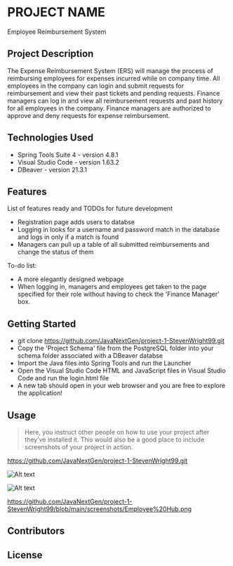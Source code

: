 # PROJECT NAME

Employee Reimbursement System

## Project Description

The Expense Reimbursement System (ERS) will manage the process of reimbursing employees for expenses incurred while on company time. All employees in the company can login and submit requests for reimbursement and view their past tickets and pending requests. Finance managers can log in and view all reimbursement requests and past history for all employees in the company. Finance managers are authorized to approve and deny requests for expense reimbursement.

## Technologies Used

* Spring Tools Suite 4 - version 4.8.1
* Visual Studio Code - version 1.63.2
* DBeaver - version 21.3.1

## Features

List of features ready and TODOs for future development
* Registration page adds users to databse
* Logging in looks for a username and password match in the database and logs in only if a match is found
* Managers can pull up a table of all submitted reimbursements and change the status of them

To-do list:
* A more elegantly designed webpage
* When logging in, managers and employees get taken to the page specified for their role without having to check the 'Finance Manager' box.

## Getting Started

- git clone https://github.com/JavaNextGen/project-1-StevenWright99.git
- Copy the 'Project Schema' file from the PostgreSQL folder into your schema folder associated with a DBeaver databse
- Import the Java files into Spring Tools and run the Launcher
- Open the Visual Studio Code HTML and JavaScript files in Visual Studio Code and run the login.html file
- A new tab should open in your web browser and you are free to explore the application!

## Usage

> Here, you instruct other people on how to use your project after they’ve installed it. This would also be a good place to include screenshots of your project in action.

https://github.com/JavaNextGen/project-1-StevenWright99.git

![Alt text](/relative/path/to/img.jpg?raw=true "Optional Title")

![Alt text](/JavaNextGen/project-1-StevenWright99/blob/main/screenshots/Employee%20Hub.png?raw=true "Optional Title")

https://github.com/JavaNextGen/project-1-StevenWright99/blob/main/screenshots/Employee%20Hub.png

## Contributors


## License

